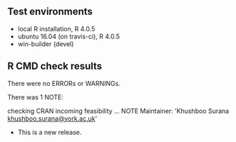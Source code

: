 ## Test environments
* local R installation, R 4.0.5
* ubuntu 16.04 (on travis-ci), R 4.0.5
* win-builder (devel)

## R CMD check results

There were no ERRORs or WARNINGs. 

There was 1 NOTE:

checking CRAN incoming feasibility ... NOTE
Maintainer: 'Khushboo Surana <khushboo.surana@york.ac.uk>'

* This is a new release.
